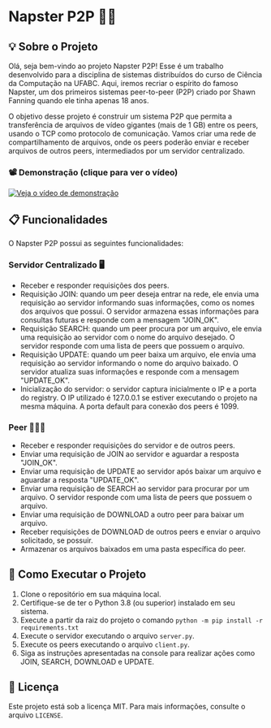# Napster P2P 🎵📡

## 💡 Sobre o Projeto

Olá, seja bem-vindo ao projeto Napster P2P! Esse é um trabalho desenvolvido para a disciplina de sistemas distribuídos do curso de Ciência da Computação na UFABC. Aqui, iremos recriar o espírito do famoso Napster, um dos primeiros sistemas peer-to-peer (P2P) criado por Shawn Fanning quando ele tinha apenas 18 anos.

O objetivo desse projeto é construir um sistema P2P que permita a transferência de arquivos de vídeo gigantes (mais de 1 GB) entre os peers, usando o TCP como protocolo de comunicação. Vamos criar uma rede de compartilhamento de arquivos, onde os peers poderão enviar e receber arquivos de outros peers, intermediados por um servidor centralizado.

### 📽️ Demonstração (clique para ver o vídeo)

[![Veja o vídeo de demonstração](https://img.youtube.com/vi/oNyjzk0ND20/maxresdefault.jpg)](https://youtu.be/oNyjzk0ND20)

## 📋 Funcionalidades

O Napster P2P possui as seguintes funcionalidades:

### Servidor Centralizado 🖥️

- Receber e responder requisições dos peers.
- Requisição JOIN: quando um peer deseja entrar na rede, ele envia uma requisição ao servidor informando suas informações, como os nomes dos arquivos que possui. O servidor armazena essas informações para consultas futuras e responde com a mensagem "JOIN_OK".
- Requisição SEARCH: quando um peer procura por um arquivo, ele envia uma requisição ao servidor com o nome do arquivo desejado. O servidor responde com uma lista de peers que possuem o arquivo.
- Requisição UPDATE: quando um peer baixa um arquivo, ele envia uma requisição ao servidor informando o nome do arquivo baixado. O servidor atualiza suas informações e responde com a mensagem "UPDATE_OK".
- Inicialização do servidor: o servidor captura inicialmente o IP e a porta do registry. O IP utilizado é 127.0.0.1 se estiver executando o projeto na mesma máquina. A porta default para conexão dos peers é 1099.

### Peer 🧑‍🤝‍🧑

- Receber e responder requisições do servidor e de outros peers.
- Enviar uma requisição de JOIN ao servidor e aguardar a resposta "JOIN_OK".
- Enviar uma requisição de UPDATE ao servidor após baixar um arquivo e aguardar a resposta "UPDATE_OK".
- Enviar uma requisição de SEARCH ao servidor para procurar por um arquivo. O servidor responde com uma lista de peers que possuem o arquivo.
- Enviar uma requisição de DOWNLOAD a outro peer para baixar um arquivo.
- Receber requisições de DOWNLOAD de outros peers e enviar o arquivo solicitado, se possuir.
- Armazenar os arquivos baixados em uma pasta específica do peer.

## 🚀 Como Executar o Projeto

1. Clone o repositório em sua máquina local.
2. Certifique-se de ter o Python 3.8 (ou superior) instalado em seu sistema.
3. Execute a partir da raiz do projeto o comando `python -m pip install -r requirements.txt`
4. Execute o servidor executando o arquivo `server.py`.
5. Execute os peers executando o arquivo `client.py`.
6. Siga as instruções apresentadas na console para realizar ações como JOIN, SEARCH, DOWNLOAD e UPDATE.

## 📜 Licença

Este projeto está sob a licença MIT. Para mais informações, consulte o arquivo `LICENSE`.
